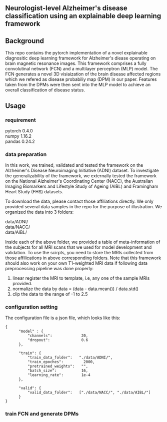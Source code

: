 ## Neurologist-level Alzheimer's disease classification using an explainable deep learning framework

## Background
This repo contains the pytorch implementation of a novel explainable diagnositic deep learning framework for Alzheimer's diease operating on brain magnetic resonance images. This framework comprises a fully convolutinal network (FCN) and a multilayer perceptron (MLP) model. The FCN generates a novel 3D visiaization of the brain disease affected regions which we refered as disease probabiliy map (DPM) in our paper. Features taken from the DPMs were then sent into the MLP model to achieve an overall classification of disease status. 

## Usage
### requirement
pytorch 0.4.0 \
numpy   1.16.2 \
pandas  0.24.2 

### data preparation 
In this work, we trained, validated and tested the framework on the Alzheimer's Disease Neuroimaging Initiative (ADNI) dataset. To investigate the generalizability of the framework, we externally tested the framework on the National Alzheimer's Coordinating Center (NACC), the Australian Imaging Biomarkers and Lifestyle Study of Ageing (AIBL) and Framingham Heart Study (FHS) datasets.

To download the data, please contact those affiliations directly. We only provided several data samples in the repo for the purpose of illustration. We organized the data into 3 folders:

data/ADNI/ \
data/NACC/ \
data/AIBL/ 

Inside each of the above folder, we provided a table of meta-information of the subjects for all MRI scans that we used for model development and validation. To use the scirpts, you need to store the MRIs collected from those affilications in above corresponding folders. Note that this framework should also work on your own T1-weighted MRI data if following data preprocessing pipeline was done properly:

1. linear register the MRI to template, i.e, any one of the sample MRIs provided.
2. normalize the data by data = (data - data.mean()) / data.std()
3. clip the data to the range of -1 to 2.5

### configuration setting
The configuration file is a json file, which looks like this:

    {
          "model" : {
              "channels":             20,
              "dropout":              0.6
          },

          "train": {
              "train_data_folder":   "./data/ADNI/",   
              "train_epoches":         2000,             
              "pretrained_weights":   "",             
              "batch_size":           16,             
              "learning_rate":        1e-4
          },

          "valid": {
              "valid_data_folder":   ["./data/NACC/", "./data/AIBL/"]
          }
    }

### train FCN and generate DPMs



### 





